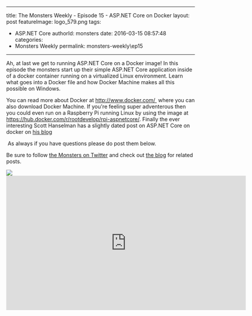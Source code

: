 
---
title: The Monsters Weekly - Episode 15 -  ASP.NET Core on Docker
layout: post
featureImage: logo_579.png
tags: 
  - ASP.NET Core
authorId: monsters
date: 2016-03-15 08:57:48
categories:
  - Monsters Weekly
permalink: monsters-weekly\ep15
---

<p>Ah, at last we get to running ASP.NET Core on a Docker image! In this episode the monsters start up their simple ASP.NET Core application inside of a docker container running on a virtualized Linux environment. Learn what goes into a Docker file and how Docker Machine makes all this possible on Windows.&nbsp;</p><p>You can read more about Docker at <a href="http://www.docker.com/">http://www.docker.com/&nbsp;</a>&nbsp;where you can also download Docker Machine. If you're feeling super adventerous then you could even run on a Raspberry Pi running Linux by using the image at <a href="https://hub.docker.com/r/rootdevelop/rpi-aspnetcore/">https://hub.docker.com/r/rootdevelop/rpi-aspnetcore/</a>. Finally the ever interesting Scott Hanselman has a slightly dated post on ASP.NET Core on docker on&nbsp;<a href="http://www.hanselman.com/blog/PublishingAnASPNET5AppToDockerOnLinuxWithVisualStudio.aspx">his blog</a></p><p>&nbsp;As always if you have questions please do post them below.&nbsp;</p><p>Be sure to follow <a href="https://twitter.com/AspNetMonsters">the Monsters on Twitter</a> and check out <a href="http://aspnetmonsters.com">the blog</a> for related posts.</p> <img src="http://m.webtrends.com/dcs1wotjh10000w0irc493s0e_6x1g/njs.gif?dcssip=channel9.msdn.com&dcsuri=https://s.ch9.ms/Series/aspnetmonsters/feed&WT.dl=0&WT.entryid=Entry:RSSView:8067f5b3458c41f5bd39a5ca00641374">

<!--more-->
<iframe src='https://channel9.msdn.com/Series/aspnetmonsters/Episode-15-ASPNET-Core-on-Docker/player' width='640' height='360' allowFullScreen frameBorder='0'></iframe>
